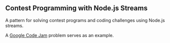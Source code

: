 ## Contest Programming with Node.js Streams
A pattern for solving contest programs and coding challenges using Node.js streams.

A [Google Code Jam](https://code.google.com/codejam/contest/2929486/dashboard) problem serves as an example.
